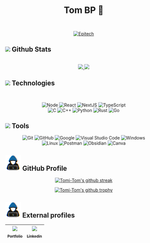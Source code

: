 <div align="center">

  # Tom BP 👋

  <br/>
  
  [![Epitech][Epitech]][Epitech-url]

  
</div>

## <img src="https://media.giphy.com/media/iY8CRBdQXODJSCERIr/giphy.gif" width="35"><b> Github Stats </b>

<div align="center">
  
  <br/>
  <a href="https://github.com/0xabdulkhalid/">
    
  <img src="https://github-readme-stats.vercel.app/api?username=Tomi-Tom&show_icons=true&count_private=true&theme=radical"/>
  <img src="https://github-readme-stats.vercel.app/api/top-langs/?username=Tomi-Tom&theme=radical&layout=compact&langs_count=6"/>
    
  </a>
  <br/>

</div>
  
## <img src="https://media2.giphy.com/media/QssGEmpkyEOhBCb7e1/giphy.gif?cid=ecf05e47a0n3gi1bfqntqmob8g9aid1oyj2wr3ds3mg700bl&rid=giphy.gif" width ="25"><b> Technologies </b>

<div align="center">

  <br/>
  
  ![Node](https://img.shields.io/badge/Node.JS-339933?style=for-the-badge&logo=node.js&logoColor=white)
  ![React](https://img.shields.io/badge/React-20232A?style=for-the-badge&logo=react&logoColor=61DAFB)
  ![NextJS](https://img.shields.io/badge/next%20js-000000?style=for-the-badge&logo=nextdotjs&logoColor=white)
  ![TypeScript](https://img.shields.io/badge/TypeScript-007ACC?style=for-the-badge&logo=typescript&logoColor=white)
  <br/>
  ![C](https://img.shields.io/badge/C%20-%232370ED.svg?style=for-the-badge&logo=c&logoColor=white)
  ![C++](https://img.shields.io/badge/C++%20-%2300599C.svg?style=for-the-badge&logo=c%2B%2B&logoColor=white)
  ![Python](https://img.shields.io/badge/Python%20-%2314354C.svg?style=for-the-badge&logo=python&logoColor=white)
  ![Rust](https://img.shields.io/badge/rust-%23000000.svg?style=for-the-badge&logo=rust&logoColor=white)
  ![Go](https://img.shields.io/badge/go-%2300ADD8.svg?style=for-the-badge&logo=go&logoColor=white)
 
  
</div>
  
## <img src="https://media2.giphy.com/media/QssGEmpkyEOhBCb7e1/giphy.gif?cid=ecf05e47a0n3gi1bfqntqmob8g9aid1oyj2wr3ds3mg700bl&rid=giphy.gif" width ="25"><b> Tools </b>
  
<div align="center">
  
  ![Git](https://img.shields.io/badge/git-%23F05033.svg?style=for-the-badge&logo=git&logoColor=white)
  ![GitHub](https://img.shields.io/badge/github-%23121011.svg?style=for-the-badge&logo=github&logoColor=white)
  ![Google](https://img.shields.io/badge/google-%234285F4.svg?style=for-the-badge&logo=google&logoColor=white)
  ![Visual Studio Code](https://img.shields.io/badge/Visual%20Studio%20Code-0078d7.svg?style=for-the-badge&logo=visual-studio-code&logoColor=white)
  ![Windows](https://img.shields.io/badge/Windows-4FC7FF?style=for-the-badge&logo=windows&logoColor=white)
  <br/>
  ![Linux](https://img.shields.io/badge/Linux-FCC624?style=for-the-badge&logo=linux&logoColor=black)
  ![Postman](https://img.shields.io/badge/Postman-FF6C37?style=for-the-badge&logo=Postman&logoColor=white)
  ![Obsidian](https://img.shields.io/badge/Obsidian-4D3CA6?style=for-the-badge&logo=obsidian&logoColor=FFFFFF)
  ![Canva](https://img.shields.io/badge/Canva-white?style=for-the-badge&logo=canva&logoColor=1DC0C9)
  
</div>


## <picture><img src = "https://github.com/0xAbdulKhalid/0xAbdulKhalid/raw/main/assets/mdImages/about_me.gif" width = 50px></picture> GitHub Profile

<div align="center">
  
  [![Tomi-Tom's github streak](https://github-readme-streak-stats.herokuapp.com/?user=Tomi-Tom&theme=blue-green)](https://github.com/Tomi-Tom/github-readme-streak-stats)
  
  [![Tomi-Tom's github trophy](https://github-profile-trophy.vercel.app/?username=Tomi-Tom&row=1)](https://github.com/Tomi-Tom/github-profile-trophy)
  
</div>


## <picture><img src = "https://github.com/0xAbdulKhalid/0xAbdulKhalid/raw/main/assets/mdImages/about_me.gif" width = 50px></picture> External profiles

| [<img src="https://github.com/Tomi-Tom.png?size=85" width=85><br><sub>Portfolio</sub>](https://tomfolio.vercel.app/) | [<img src="https://upload.wikimedia.org/wikipedia/commons/thumb/8/81/LinkedIn_icon.svg/2048px-LinkedIn_icon.svg.png" width=85><br><sub>Linkedin</sub>](https://www.linkedin.com/in/tom-bp/) |
|:---:| :---: |

<!--    Ressources     -->

[Epitech]: https://img.shields.io/badge/Epitech-1a2b6d?style=for-the-badge&logo=/e/&logoColor=whit
[Epitech-url]: https://www.epitech.eu/
